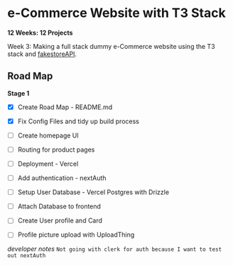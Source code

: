 # e-Commerce Website with T3 Stack

**12 Weeks: 12 Projects**

Week 3:
Making a full stack dummy e-Commerce website using the T3 stack and [fakestoreAPI](fakestoreapi.com).

## Road Map

**Stage 1**

- [X] Create Road Map - README.md
- [X] Fix Config Files and tidy up build process
- [ ] Create homepage UI
- [ ] Routing for product pages
- [ ] Deployment - Vercel
- [ ] Add authentication - nextAuth
- [ ] Setup User Database - Vercel Postgres with Drizzle
- [ ] Attach Database to frontend
- [ ] Create User profile and Card
- [ ] Profile picture upload with UploadThing


*developer notes*
`Not going with clerk for auth because I want to test out nextAuth`